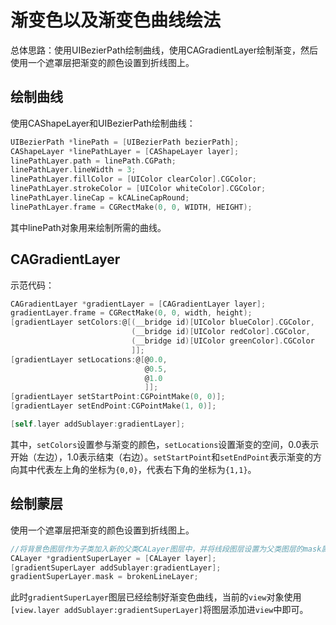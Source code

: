 # 渐变色以及渐变色曲线绘法

总体思路：使用UIBezierPath绘制曲线，使用CAGradientLayer绘制渐变，然后使用一个遮罩层把渐变的颜色设置到折线图上。



## 绘制曲线

使用CAShapeLayer和UIBezierPath绘制曲线：

```objective-c
UIBezierPath *linePath = [UIBezierPath bezierPath];
CAShapeLayer *linePathLayer = [CAShapeLayer layer];
linePathLayer.path = linePath.CGPath;
linePathLayer.lineWidth = 3;
linePathLayer.fillColor = [UIColor clearColor].CGColor;
linePathLayer.strokeColor = [UIColor whiteColor].CGColor;
linePathLayer.lineCap = kCALineCapRound;
linePathLayer.frame = CGRectMake(0, 0, WIDTH, HEIGHT);
```

其中linePath对象用来绘制所需的曲线。



## CAGradientLayer

示范代码：

```objective-c
CAGradientLayer *gradientLayer = [CAGradientLayer layer];
gradientLayer.frame = CGRectMake(0, 0, width, height);
[gradientLayer setColors:@[(__bridge id)[UIColor blueColor].CGColor,
                           (__bridge id)[UIColor redColor].CGColor,
                           (__bridge id)[UIColor greenColor].CGColor
                           ]];
[gradientLayer setLocations:@[@0.0,
                              @0.5,
                              @1.0
                              ]];
[gradientLayer setStartPoint:CGPointMake(0, 0)];
[gradientLayer setEndPoint:CGPointMake(1, 0)];

[self.layer addSublayer:gradientLayer];
```

其中，`setColors`设置参与渐变的颜色，`setLocations`设置渐变的空间，0.0表示开始（左边），1.0表示结束（右边）。`setStartPoint`和`setEndPoint`表示渐变的方向其中代表左上角的坐标为`{0,0}`，代表右下角的坐标为`{1,1}`。



## 绘制蒙层

使用一个遮罩层把渐变的颜色设置到折线图上。

```objective-c
//将背景色图层作为子类加入新的父类CALayer图层中，并将线段图层设置为父类图层的mask属性
CALayer *gradientSuperLayer = [CALayer layer];
[gradientSuperLayer addSublayer:gradientLayer];
gradientSuperLayer.mask = brokenLineLayer;
```

此时`gradientSuperLayer`图层已经绘制好渐变色曲线，当前的`view`对象使用`[view.layer addSublayer:gradientSuperLayer]`将图层添加进`view`中即可。


